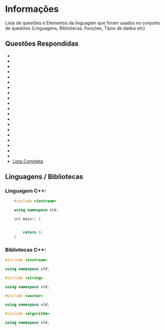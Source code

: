 
# Informações

Lista de questões e Elementos da linguagem que foram usados no conjunto de questões (Linguagens, Bibliotecas, Funções, Tipos de dados etc)

## Questões Respondidas

* 
* 
* 
* 
* 
* 
* 
* 
* 
* 
* 
* 
* 
* 
*  
* 
* 
* 
* 
* 
* [Lista Completa](https://github.com/alissonalbuquerque/URI-C_CPP/blob/master/estruturas/lista_estruturas.md)

## Linguagens / Bibliotecas

### Linguagem C++:

```c++
    #include <iostream>

    using namespace std;

    int main() {


        return 0;
    }
```

### Bibliotecas C++:

```c++
#include <iostream>

using namespace std;

```

```c++
#include <string>

using namespace std;

```

```c++
#include <vector>

using namespace std;

```

```c++
#include <algorithm>

using namespace std;

```